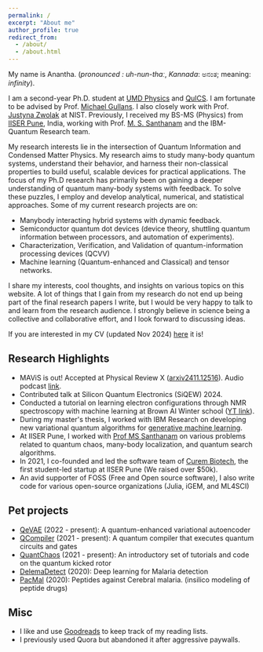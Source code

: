 ```yaml
---
permalink: /
excerpt: "About me"
author_profile: true
redirect_from: 
  - /about/
  - /about.html
---
```

My name is Anantha. (*pronounced : uh-nun-thɑː*, *Kannada*: ಅನಂತ; meaning: *infinity*). 

I am a second-year Ph.D. student at <a href="https://umdphysics.umd.edu" target="_blank">UMD Physics</a> and <a href="https://quics.umd.edu/" target="_blank">QuICS</a>. I am fortunate to be advised by Prof. <a href="https://quics.umd.edu/people/michael-gullans" target="_blank">Michael Gullans</a>. I also closely work with Prof. <a href="https://www.nist.gov/people/justyna-zwolak" target="_blank">Justyna Zwolak</a> at NIST. Previously, I received my BS-MS (Physics) from <a href="https://www.iiserpune.ac.in/" target="_blank">IISER Pune</a>, India, working with Prof. <a href="http://www.iiserpune.ac.in/~santh/" target="_blank">M. S. Santhanam</a> and the IBM-Quantum Research team.   

My research interests lie in the intersection of Quantum Information and Condensed Matter Physics. My research aims to study many-body quantum systems, understand their behavior, and harness their non-classical properties to build useful, scalable devices for practical applications. The focus of my Ph.D research has primarily been on gaining a deeper understanding of quantum many-body systems with feedback. To solve these puzzles, I employ and develop analytical, numerical, and statistical approaches. Some of my current research projects are on: 

- Manybody interacting hybrid systems with dynamic feedback.
- Semiconductor quantum dot devices (device theory, shuttling quantum information between processors, and automation of experiments).
- Characterization, Verification, and Validation of quantum-information processing devices (QCVV)
- Machine learning (Quantum-enhanced and Classical) and tensor networks. 

I share my interests, cool thoughts, and insights on various topics on this website. A lot of things that I gain from my research do not end up being part of the final research papers I write, but I would be very happy to talk to and learn from the research audience. I strongly believe in science being a collective and collaborative effort, and I look forward to discussing ideas.

If you are interested in my CV (updated Nov 2024) <a href="https://raw.githubusercontent.com/Anantha-Rao12/Anantha-Rao12.github.io/master/files/AnanthaRao_CV.pdf" target="_blank">here</a> it is!

## Research Highlights
- MAViS is out! Accepted at Physical Review X (<a href="https://arxiv.org/abs/2411.12516" target="_blank">arxiv2411.12516</a>). Audio podcast <a href="https://drive.google.com/file/d/1lBeetKCOfpPChbX4Ek0EXn9hq462D1DS/view?usp=drive_link" target="_blank">link</a>. 
- Contributed talk at Silicon Quantum Electronics (SiQEW) 2024. 
- Conducted a tutorial on learning electron configurations through NMR spectroscopy with machine learning at Brown AI Winter school (<a href="https://www.youtube.com/watch?v=pmrNGed_Mwo" target="_blank">YT link</a>). 
- During my master's thesis, I worked with IBM Research on developing new variational quantum algorithms for [generative machine learning](https://en.wikipedia.org/wiki/Generative_model). 
- At IISER Pune, I worked with <a href="http://www.iiserpune.ac.in/~santh/" target="_blank">Prof MS Santhanam</a> on various problems related to quantum chaos, many-body localization, and quantum search algorithms. 
- In 2021, I co-founded and led the software team of <a href="https://curembiotech.com/" target="_blank">Curem Biotech</a>, the first student-led startup at IISER Pune (We raised over $50k).
- An avid supporter of FOSS (Free and Open source software), I also write code for various open-source organizations (Julia, iGEM, and ML4SCI) 

## Pet projects
- <a href="https://github.com/Anantha-Rao12/QVAE" target="_blank">QeVAE</a> (2022 - present): A quantum-enhanced variational autoencoder
- <a href="https://github.com/Anantha-Rao12/QCompiler" target="_blank">QCompiler</a> (2021 - present): A quantum compiler that executes quantum circuits and gates
- <a href="https://github.com/Anantha-Rao12/QuantChaos" target="_blank">QuantChaos</a> (2021 - present): An introductory set of tutorials and code on the quantum kicked rotor
- <a href="https://github.com/Anantha-Rao12/DeleMa-detect" target="_blank">DelemaDetect</a> (2020): Deep learning for Malaria detection
- <a href="https://github.com/Anantha-Rao12/Peptides-against-Cerebral-Malaria" target="_blank">PacMal</a> (2020): Peptides against Cerebral malaria. (insilico modeling of peptide drugs)


## Misc 
- I like and use <a href="https://www.goodreads.com/user/show/114317125-anantha-rao" target="_blank">Goodreads</a> to keep track of my reading lists.
- I previously used Quora but abandoned it after aggressive paywalls.

